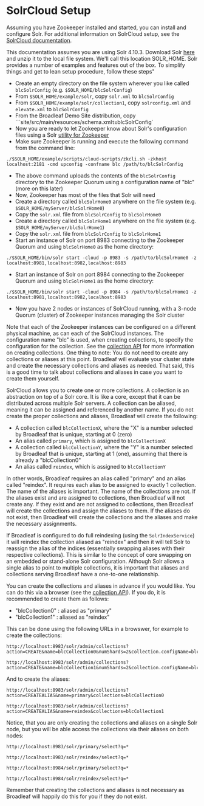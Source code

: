 # SolrCloud Setup

Assuming you have Zookeeper installed and started, you can install and configure Solr.  For additional information on SolrCloud setup, see the [SolrCloud documentation](https://cwiki.apache.org/confluence/display/solr/SolrCloud).

This documentation assumes you are using Solr 4.10.3. Download Solr [here](http://lucene.apache.org/solr/downloads.html) and unzip it to the local file system.  We'll call this location SOLR_HOME.  Solr provides a number of examples and features out of the box.  To simplify things and get to lean setup procedure, follow these steps"

- Create an empty directory on the file system wherever you like called `blcSolrConfig` (e.g. `$SOLR_HOME/blcSolrConfig`)
- From `$SOLR_HOME/example/solr`, copy `solr.xml` to `blcSolrConfig`
- From `$SOLR_HOME/example/solr/collection1`, copy `solrconfig.xml` and `elevate.xml` to `blcSolrConfig`
- From the Broadleaf Demo Site distribution, copy ```site/src/main/resources/schema.xml` to `blcSolrConfig`
- Now you are ready to let Zookeeper know about Solr's configuration files using a Solr [utility for Zookeeper](https://cwiki.apache.org/confluence/display/solr/Command+Line+Utilities)
- Make sure Zookeeper is running and execute the following command from the command line: 

```
./$SOLR_HOME/example/scripts/cloud-scripts/zkcli.sh -zkhost localhost:2181 -cmd upconfig -confname blc /path/to/blcSolrConfig
```

- The above command uploads the contents of the `blcSolrConfig` directory to the Zookeeper Quorum using a configuration name of "blc" (more on this later)
- Now, Zookeeper has most of the files that Solr will need
- Create a directory called `blcSolrHome0` anywhere on the file system (e.g. `$SOLR_HOME/myServer/blcSolrHome0`)
- Copy the ```solr.xml``` file from `blcSolrConfig` to `blcSolrHome0`
- Create a directory called `blcSolrHome1` anywhere on the file system (e.g. `$SOLR_HOME/myServer/blcSolrHome1`)
- Copy the `solr.xml` file from `blcSolrConfig` to `blcSolrHome1`
- Start an instance of Solr on port 8983 connecting to the Zookeeper Quorum and using `blcSolrHome0` as the home directory: 

```
./$SOLR_HOME/bin/solr start -cloud -p 8983 -s /path/to/blcSolrHome0 -z localhost:8981,localhost:8982,localhost:8983
```


- Start an instance of Solr on port 8984 connecting to the Zookeeper Quorum and using `blcSolrHome1` as the home directory: 

```
./$SOLR_HOME/bin/solr start -cloud -p 8984 -s /path/to/blcSolrHome1 -z localhost:8981,localhost:8982,localhost:8983
```

- Now you have 2 nodes or instances of SolrCloud running, with a 3-node Quorum (cluster) of Zookeeper instances managing the Solr cluster

Note that each of the Zookeeper instances can be configured on a different physical machine, as can each of the SolrCloud instances.  The configuration name "blc" is used, when creating collections, to specify the configuration for the collection.  See the [collection API](https://cwiki.apache.org/confluence/display/solr/Collections+API) for more information on creating collections.  One thing to note: You do not need to create any collections or aliases at this point.  Broadleaf will evaluate your cluster state and create the necessary collections and aliases as needed.  That said, this is a good time to talk about collections and aliases in case you want to create them yourself.

SolrCloud allows you to create one or more collections.  A collection is an abstraction on top of a Solr core. It is like a core, except that it can be distributed across multiple Solr servers.  A collection can be aliased, meaning it can be assigned and referenced by another name.  If you do not create the proper collections and aliases, Broadleaf will create the following:

- A collection called `blcCollectionX`, where the "X" is a number selected by Broadleaf that is unique, starting at 0 (zero)
- An alias called `primary`, which is assigned to `blcCollectionX`
- A collection called `blcCollectionY`, where the "Y" is a number selected by Broadleaf that is unique, starting at 1 (one), assuming that there is already a "blcCollection0"
- An alias called `reindex`, which is assigned to `blcCollectionY`

In other words, Broadleaf requires an alias called "primary" and an alias called "reindex".  It requires each alias to be assigned to exactly 1 collection.  The name of the aliases is important.  The name of the collections are not.  If the aliases exist and are assigned to collections, then Broadleaf will not create any.  If they exist and are not assigned to collections, then Broadleaf will create the collections and assign the aliases to them.  If the aliases do not exist, then Broadleaf will create the collections and the aliases and make the necessary assignments.

If Broadleaf is configured to do full reindexing (using the `SolrIndexService`) it will reindex the collection aliased as "reindex" and then it will tell Solr to reassign the alias of the indices (essentially swapping aliases with their respective collections).  This is similar to the concept of core swapping on an embedded or stand-alone Solr configuration. Although Solr allows a single alias to point to multiple collections, it is important that aliases and collections serving Broadleaf have a one-to-one relationship.

You can create the collections and aliases in advance if you would like.  You can do this via a browser (see the [collection API](https://cwiki.apache.org/confluence/display/solr/Collections+API)).  If you do, it is recommended to create them as follows:

- "blcCollection0" : aliased as "primary"
- "blcCollection1" : aliased as "reindex"

This can be done using the following URLs in a browswer, for example to create the collections:

```
http://localhost:8983/solr/admin/collections?action=CREATE&name=blcCollection0&numShards=2&collection.configName=blc
```

```
http://localhost:8983/solr/admin/collections?action=CREATE&name=blcCollection1&numShards=2&collection.configName=blc
```

And to create the aliases:

```
http://localhost:8983/solr/admin/collections?action=CREATEALIAS&name=primary&collections=blcCollection0
```

```
http://localhost:8983/solr/admin/collections?action=CREATEALIAS&name=reindex&collections=blcCollection1
```

Notice, that you are only creating the collections and aliases on a single Solr node, but you will be able access the collections via their aliases on both nodes:

```
http://localhost:8983/solr/primary/select?q=*
```

```
http://localhost:8983/solr/reindex/select?q=*
```

```
http://localhost:8984/solr/primary/select?q=*
```

```
http://localhost:8984/solr/reindex/select?q=*
```

Remember that creating the collections and aliases is not necessary as Broadleaf will happily do this for you if they do not exist.


